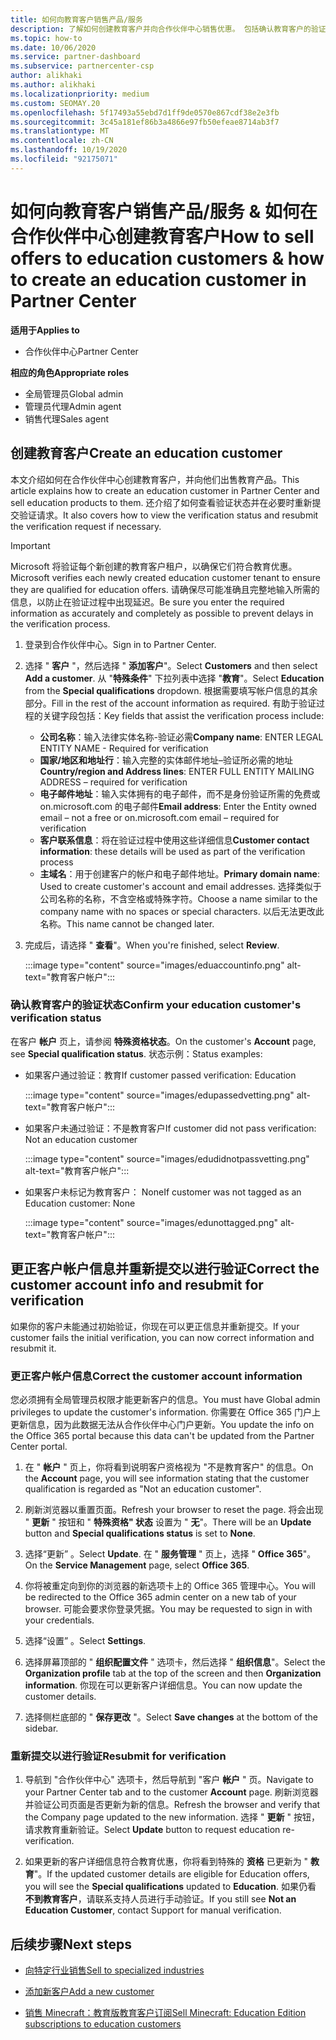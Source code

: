 ```yaml
---
title: 如何向教育客户销售产品/服务
description: 了解如何创建教育客户并向合作伙伴中心销售优惠。 包括确认教育客户的验证状态。
ms.topic: how-to
ms.date: 10/06/2020
ms.service: partner-dashboard
ms.subservice: partnercenter-csp
author: alikhaki
ms.author: alikhaki
ms.localizationpriority: medium
ms.custom: SEOMAY.20
ms.openlocfilehash: 5f17493a55ebd7d1ff9de0570e867cdf38e2e3fb
ms.sourcegitcommit: 3c45a181ef86b3a4866e97fb50efeae8714ab3f7
ms.translationtype: MT
ms.contentlocale: zh-CN
ms.lasthandoff: 10/19/2020
ms.locfileid: "92175071"
---
```

# <a name="how-to-sell-offers-to-education-customers--how-to-create-an-education-customer-in-partner-center"></a><span data-ttu-id="55beb-104">如何向教育客户销售产品/服务 & 如何在合作伙伴中心创建教育客户</span><span class="sxs-lookup"><span data-stu-id="55beb-104">How to sell offers to education customers & how to create an education customer in Partner Center</span></span>

<span data-ttu-id="55beb-105">**适用于**</span><span class="sxs-lookup"><span data-stu-id="55beb-105">**Applies to**</span></span>

- <span data-ttu-id="55beb-106">合作伙伴中心</span><span class="sxs-lookup"><span data-stu-id="55beb-106">Partner Center</span></span>

<span data-ttu-id="55beb-107">**相应的角色**</span><span class="sxs-lookup"><span data-stu-id="55beb-107">**Appropriate roles**</span></span>

- <span data-ttu-id="55beb-108">全局管理员</span><span class="sxs-lookup"><span data-stu-id="55beb-108">Global admin</span></span>
- <span data-ttu-id="55beb-109">管理员代理</span><span class="sxs-lookup"><span data-stu-id="55beb-109">Admin agent</span></span>
- <span data-ttu-id="55beb-110">销售代理</span><span class="sxs-lookup"><span data-stu-id="55beb-110">Sales agent</span></span>

## <a name="create-an-education-customer"></a><span data-ttu-id="55beb-111">创建教育客户</span><span class="sxs-lookup"><span data-stu-id="55beb-111">Create an education customer</span></span>

<span data-ttu-id="55beb-112">本文介绍如何在合作伙伴中心创建教育客户，并向他们出售教育产品。</span><span class="sxs-lookup"><span data-stu-id="55beb-112">This article explains how to create an education customer in Partner Center and sell education products to them.</span></span> <span data-ttu-id="55beb-113">还介绍了如何查看验证状态并在必要时重新提交验证请求。</span><span class="sxs-lookup"><span data-stu-id="55beb-113">It also covers how to view the verification status and resubmit the verification request if necessary.</span></span>

> [!IMPORTANT]
> <span data-ttu-id="55beb-114">Microsoft 将验证每个新创建的教育客户租户，以确保它们符合教育优惠。</span><span class="sxs-lookup"><span data-stu-id="55beb-114">Microsoft verifies each newly created education customer tenant to ensure they are qualified for education offers.</span></span>  <span data-ttu-id="55beb-115">请确保尽可能准确且完整地输入所需的信息，以防止在验证过程中出现延迟。</span><span class="sxs-lookup"><span data-stu-id="55beb-115">Be sure you enter the required information as accurately and completely as possible to prevent delays in the verification process.</span></span>

1. <span data-ttu-id="55beb-116">登录到合作伙伴中心。</span><span class="sxs-lookup"><span data-stu-id="55beb-116">Sign in to Partner Center.</span></span>

2. <span data-ttu-id="55beb-117">选择 " **客户** "，然后选择 " **添加客户**"。</span><span class="sxs-lookup"><span data-stu-id="55beb-117">Select **Customers** and then select **Add a customer**.</span></span> <span data-ttu-id="55beb-118">从 "**特殊条件**" 下拉列表中选择 "**教育**"。</span><span class="sxs-lookup"><span data-stu-id="55beb-118">Select **Education** from the **Special qualifications** dropdown.</span></span>  <span data-ttu-id="55beb-119">根据需要填写帐户信息的其余部分。</span><span class="sxs-lookup"><span data-stu-id="55beb-119">Fill in the rest of the account information as required.</span></span>  <span data-ttu-id="55beb-120">有助于验证过程的关键字段包括：</span><span class="sxs-lookup"><span data-stu-id="55beb-120">Key fields that assist the verification process include:</span></span>

   - <span data-ttu-id="55beb-121">**公司名称**：输入法律实体名称-验证必需</span><span class="sxs-lookup"><span data-stu-id="55beb-121">**Company name**: ENTER LEGAL ENTITY NAME - Required for verification</span></span>
   - <span data-ttu-id="55beb-122">**国家/地区和地址行**：输入完整的实体邮件地址–验证所必需的地址</span><span class="sxs-lookup"><span data-stu-id="55beb-122">**Country/region and Address lines**: ENTER FULL ENTITY MAILING ADDRESS – required for verification</span></span>
   - <span data-ttu-id="55beb-123">**电子邮件地址**：输入实体拥有的电子邮件，而不是身份验证所需的免费或 on.microsoft.com 的电子邮件</span><span class="sxs-lookup"><span data-stu-id="55beb-123">**Email address**:  Enter the Entity owned email – not a free or on.microsoft.com email – required for verification</span></span>
   - <span data-ttu-id="55beb-124">**客户联系信息**：将在验证过程中使用这些详细信息</span><span class="sxs-lookup"><span data-stu-id="55beb-124">**Customer contact information**: these details will be used as part of the verification process</span></span>
   - <span data-ttu-id="55beb-125">**主域名**：用于创建客户的帐户和电子邮件地址。</span><span class="sxs-lookup"><span data-stu-id="55beb-125">**Primary domain name**:  Used to create customer's account and email addresses.</span></span>  <span data-ttu-id="55beb-126">选择类似于公司名称的名称，不含空格或特殊字符。</span><span class="sxs-lookup"><span data-stu-id="55beb-126">Choose a name similar to the company name with no spaces or special characters.</span></span>  <span data-ttu-id="55beb-127">以后无法更改此名称。</span><span class="sxs-lookup"><span data-stu-id="55beb-127">This name cannot be changed later.</span></span>

3. <span data-ttu-id="55beb-128">完成后，请选择 " **查看**"。</span><span class="sxs-lookup"><span data-stu-id="55beb-128">When you're finished, select **Review**.</span></span>

   :::image type="content" source="images/eduaccountinfo.png" alt-text="教育客户帐户":::

### <a name="confirm-your-education-customers-verification-status"></a><span data-ttu-id="55beb-130">确认教育客户的验证状态</span><span class="sxs-lookup"><span data-stu-id="55beb-130">Confirm your education customer's verification status</span></span>

<span data-ttu-id="55beb-131">在客户 **帐户** 页上，请参阅 **特殊资格状态**。</span><span class="sxs-lookup"><span data-stu-id="55beb-131">On the customer's **Account** page, see **Special qualification status**.</span></span>
<span data-ttu-id="55beb-132">状态示例：</span><span class="sxs-lookup"><span data-stu-id="55beb-132">Status examples:</span></span>

- <span data-ttu-id="55beb-133">如果客户通过验证：教育</span><span class="sxs-lookup"><span data-stu-id="55beb-133">If customer passed verification:  Education</span></span>

   :::image type="content" source="images/edupassedvetting.png" alt-text="教育客户帐户":::

- <span data-ttu-id="55beb-135">如果客户未通过验证：不是教育客户</span><span class="sxs-lookup"><span data-stu-id="55beb-135">If customer did not pass verification:  Not an education customer</span></span>

   :::image type="content" source="images/edudidnotpassvetting.png" alt-text="教育客户帐户":::

- <span data-ttu-id="55beb-137">如果客户未标记为教育客户： None</span><span class="sxs-lookup"><span data-stu-id="55beb-137">If customer was not tagged as an Education customer:  None</span></span>

   :::image type="content" source="images/edunottagged.png" alt-text="教育客户帐户":::

## <a name="correct-the-customer-account-info-and-resubmit-for-verification"></a><span data-ttu-id="55beb-139">更正客户帐户信息并重新提交以进行验证</span><span class="sxs-lookup"><span data-stu-id="55beb-139">Correct the customer account info and resubmit for verification</span></span>

<span data-ttu-id="55beb-140">如果你的客户未能通过初始验证，你现在可以更正信息并重新提交。</span><span class="sxs-lookup"><span data-stu-id="55beb-140">If your customer fails the initial verification, you can now correct information and resubmit it.</span></span>

### <a name="correct-the-customer-account-information"></a><span data-ttu-id="55beb-141">更正客户帐户信息</span><span class="sxs-lookup"><span data-stu-id="55beb-141">Correct the customer account information</span></span>

<span data-ttu-id="55beb-142">您必须拥有全局管理员权限才能更新客户的信息。</span><span class="sxs-lookup"><span data-stu-id="55beb-142">You must have Global admin privileges to update the customer's information.</span></span> <span data-ttu-id="55beb-143">你需要在 Office 365 门户上更新信息，因为此数据无法从合作伙伴中心门户更新。</span><span class="sxs-lookup"><span data-stu-id="55beb-143">You update the info on the Office 365 portal because this data can't be updated from the Partner Center portal.</span></span>

1. <span data-ttu-id="55beb-144">在 " **帐户** " 页上，你将看到说明客户资格视为 "不是教育客户" 的信息。</span><span class="sxs-lookup"><span data-stu-id="55beb-144">On the **Account** page, you will see information stating that the customer qualification is regarded as "Not an education customer".</span></span>

2. <span data-ttu-id="55beb-145">刷新浏览器以重置页面。</span><span class="sxs-lookup"><span data-stu-id="55beb-145">Refresh your browser to reset the page.</span></span> <span data-ttu-id="55beb-146">将会出现 " **更新** " 按钮和 " **特殊资格" 状态** 设置为 " **无**"。</span><span class="sxs-lookup"><span data-stu-id="55beb-146">There will be an **Update** button and **Special qualifications status** is set to **None**.</span></span>

3. <span data-ttu-id="55beb-147">选择“更新”  。</span><span class="sxs-lookup"><span data-stu-id="55beb-147">Select **Update**.</span></span> <span data-ttu-id="55beb-148">在 " **服务管理** " 页上，选择 " **Office 365**"。</span><span class="sxs-lookup"><span data-stu-id="55beb-148">On the **Service Management** page, select **Office 365**.</span></span>

4. <span data-ttu-id="55beb-149">你将被重定向到你的浏览器的新选项卡上的 Office 365 管理中心。</span><span class="sxs-lookup"><span data-stu-id="55beb-149">You will be redirected to the Office 365 admin center on a new tab of your browser.</span></span> <span data-ttu-id="55beb-150">可能会要求你登录凭据。</span><span class="sxs-lookup"><span data-stu-id="55beb-150">You may be requested to sign in with your credentials.</span></span>

5. <span data-ttu-id="55beb-151">选择“设置”  。</span><span class="sxs-lookup"><span data-stu-id="55beb-151">Select **Settings**.</span></span>

6. <span data-ttu-id="55beb-152">选择屏幕顶部的 " **组织配置文件** " 选项卡，然后选择 " **组织信息**"。</span><span class="sxs-lookup"><span data-stu-id="55beb-152">Select the **Organization profile** tab at the top of the screen and then **Organization information**.</span></span> <span data-ttu-id="55beb-153">你现在可以更新客户详细信息。</span><span class="sxs-lookup"><span data-stu-id="55beb-153">You can now update the customer details.</span></span>

7. <span data-ttu-id="55beb-154">选择侧栏底部的 " **保存更改** "。</span><span class="sxs-lookup"><span data-stu-id="55beb-154">Select **Save changes** at the bottom of the sidebar.</span></span>  

### <a name="resubmit-for-verification"></a><span data-ttu-id="55beb-155">重新提交以进行验证</span><span class="sxs-lookup"><span data-stu-id="55beb-155">Resubmit for verification</span></span>

1. <span data-ttu-id="55beb-156">导航到 "合作伙伴中心" 选项卡，然后导航到 "客户 **帐户** " 页。</span><span class="sxs-lookup"><span data-stu-id="55beb-156">Navigate to your Partner Center tab and to the customer **Account** page.</span></span> <span data-ttu-id="55beb-157">刷新浏览器并验证公司页面是否更新为新的信息。</span><span class="sxs-lookup"><span data-stu-id="55beb-157">Refresh the browser and verify that the Company page updated to the new information.</span></span> <span data-ttu-id="55beb-158">选择 " **更新** " 按钮，请求教育重新验证。</span><span class="sxs-lookup"><span data-stu-id="55beb-158">Select **Update** button to request education re-verification.</span></span>

2. <span data-ttu-id="55beb-159">如果更新的客户详细信息符合教育优惠，你将看到特殊的 **资格** 已更新为 " **教育**"。</span><span class="sxs-lookup"><span data-stu-id="55beb-159">If the updated customer details are eligible for Education offers, you will see the **Special qualifications** updated to **Education**.</span></span> <span data-ttu-id="55beb-160">如果仍看 **不到教育客户**，请联系支持人员进行手动验证。</span><span class="sxs-lookup"><span data-stu-id="55beb-160">If you still see **Not an Education Customer**, contact Support for manual verification.</span></span>

## <a name="next-steps"></a><span data-ttu-id="55beb-161">后续步骤</span><span class="sxs-lookup"><span data-stu-id="55beb-161">Next steps</span></span>

- [<span data-ttu-id="55beb-162">向特定行业销售</span><span class="sxs-lookup"><span data-stu-id="55beb-162">Sell to specialized industries</span></span>](get-special-pricing-for-offers.md)

- [<span data-ttu-id="55beb-163">添加新客户</span><span class="sxs-lookup"><span data-stu-id="55beb-163">Add a new customer</span></span>](add-a-new-customer.md)

- [<span data-ttu-id="55beb-164">销售 Minecraft：教育版教育客户订阅</span><span class="sxs-lookup"><span data-stu-id="55beb-164">Sell Minecraft: Education Edition subscriptions to education customers</span></span>](minecraft-subscriptions.md)

